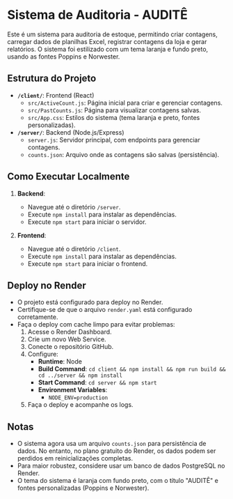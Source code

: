 # Sistema de Auditoria - AUDITÊ

Este é um sistema para auditoria de estoque, permitindo criar contagens, carregar dados de planilhas Excel, registrar contagens da loja e gerar relatórios. O sistema foi estilizado com um tema laranja e fundo preto, usando as fontes Poppins e Norwester.

## Estrutura do Projeto

- **`/client/`**: Frontend (React)
  - `src/ActiveCount.js`: Página inicial para criar e gerenciar contagens. <!-- Corrigido: ActiveCounts.js -> ActiveCount.js -->
  - `src/PastCounts.js`: Página para visualizar contagens salvas.
  - `src/App.css`: Estilos do sistema (tema laranja e preto, fontes personalizadas).
- **`/server/`**: Backend (Node.js/Express)
  - `server.js`: Servidor principal, com endpoints para gerenciar contagens.
  - `counts.json`: Arquivo onde as contagens são salvas (persistência).

## Como Executar Localmente

1. **Backend**:
   - Navegue até o diretório `/server`.
   - Execute `npm install` para instalar as dependências.
   - Execute `npm start` para iniciar o servidor.

2. **Frontend**:
   - Navegue até o diretório `/client`.
   - Execute `npm install` para instalar as dependências.
   - Execute `npm start` para iniciar o frontend.

## Deploy no Render

- O projeto está configurado para deploy no Render.
- Certifique-se de que o arquivo `render.yaml` está configurado corretamente.
- Faça o deploy com cache limpo para evitar problemas:
  1. Acesse o Render Dashboard.
  2. Crie um novo Web Service.
  3. Conecte o repositório GitHub.
  4. Configure:
     - **Runtime**: Node
     - **Build Command**: `cd client && npm install && npm run build && cd ../server && npm install`
     - **Start Command**: `cd server && npm start`
     - **Environment Variables**:
       - `NODE_ENV=production`
  5. Faça o deploy e acompanhe os logs.

## Notas

- O sistema agora usa um arquivo `counts.json` para persistência de dados. No entanto, no plano gratuito do Render, os dados podem ser perdidos em reinicializações completas.
- Para maior robustez, considere usar um banco de dados PostgreSQL no Render.
- O tema do sistema é laranja com fundo preto, com o título "AUDITÊ" e fontes personalizadas (Poppins e Norwester).